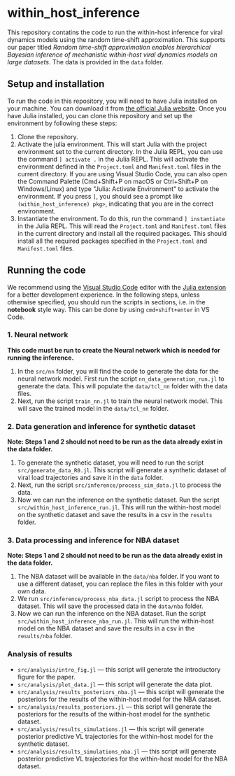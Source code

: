 # within_host_inference

This repository contatins the code to run the within-host inference for viral dynamics models using the random time-shift approximation. This supports our paper titled *Random time-shift approximation enables hierarchical Bayesian inference of mechanistic within-host viral dynamics models on large datasets*. The data is provided in the `data` folder.

## Setup and installation

To run the code in this repository, you will need to have Julia installed on your machine. You can download it from [the official Julia website](https://julialang.org/downloads/).
Once you have Julia installed, you can clone this repository and set up the environment by following these steps:

1. Clone the repository.
2. Activate the julia environment. This will start Julia with the project environment set to the current directory. In the Julia REPL, you can use the command `] activate .` in the Julia REPL. This will activate the environment defined in the `Project.toml` and `Manifest.toml` files in the current directory. If you are using Visual Studio Code, you can also open the Command Palette (Cmd+Shift+P on macOS or Ctrl+Shift+P on Windows/Linux) and type "Julia: Activate Environment" to activate the environment. If you press `]`, you should see a prompt like `(within_host_inference) pkg>`, indicating that you are in the correct environment.
3. Instantiate the environment. To do this, run the command `] instantiate` in the Julia REPL. This will read the `Project.toml` and `Manifest.toml` files in the current directory and install all the required packages. This should install all the required packages specified in the `Project.toml` and `Manifest.toml` files.

## Running the code

We recommend using the [Visual Studio Code](https://code.visualstudio.com/) editor with the [Julia extension](https://marketplace.visualstudio.com/items?itemName=julialang.language-julia) for a better development experience.
In the following steps, unless otherwise specified, you should run the scripts in sections, i.e. in the **notebook** style way. This can be done by using `cmd+shift+enter` in VS Code.

### 1. Neural network

**This code must be run to create the Neural network which is needed for running the inference.**

1. In the `src/nn` folder, you will find the code to generate the data for the neural network model. First run the script `nn_data_generation_run.jl` to generate the data. This will populate the `data/tcl_nn` folder with the data files. 
2. Next, run the script `train_nn.jl` to train the neural network model. This will save the trained model in the `data/tcl_nn` folder.

### 2. Data generation and inference for synthetic dataset

**Note: Steps 1 and 2 should not need to be run as the data already exist in the data folder.**

1. To generate the synthetic dataset, you will need to run the script `src/generate_data_R0.jl`. This script will generate a synthetic dataset of viral load trajectories and save it in the `data` folder. 
2. Next, run the script `src/inference/process_sim_data.jl` to process the data. 
3. Now we can run the inference on the synthetic dataset. Run the script `src/within_host_inference_run.jl`. This will run the within-host model on the synthetic dataset and save the results in a csv in the `results` folder.

### 3. Data processing and inference for NBA dataset

**Note: Steps 1 and 2 should not need to be run as the data already exist in the data folder.**

1. The NBA dataset will be available in the `data/nba` folder. If you want to use a different dataset, you can replace the files in this folder with your own data.
2. We run `src/inference/process_nba_data.jl` script to process the NBA dataset. This will save the processed data in the `data/nba` folder.
3. Now we can run the inference on the NBA dataset. Run the script `src/within_host_inference_nba_run.jl`. This will run the within-host model on the NBA dataset and save the results in a csv in the `results/nba` folder.

### Analysis of results

- `src/analysis/intro_fig.jl` — this script will generate the introductory figure for the paper.
- `src/analysis/plot_data.jl` — this script will generate the data plot. 
- `src/analysis/results_posteriors_nba.jl` — this script will generate the posteriors for the results of the within-host model for the NBA dataset.
- `src/analysis/results_posteriors.jl` — this script will generate the posteriors for the results of the within-host model for the synthetic dataset.
- `src/analysis/results_simulations.jl` — this script will generate posterior predictive VL trajectories for the within-host model for the synthetic dataset.
- `src/analysis/results_simulations_nba.jl` — this script will generate posterior predictive VL trajectories for the within-host model for the NBA dataset.
